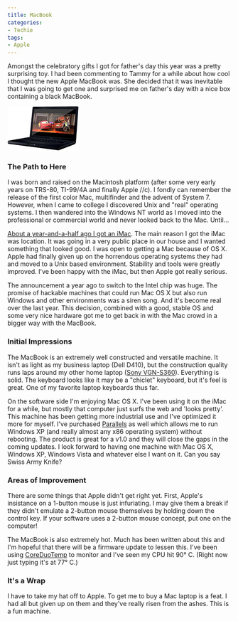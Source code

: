 ```yaml
---
title: MacBook
categories:
- Techie
tags:
- Apple
---
```


Amongst the celebratory gifts I got for father's day this year was a pretty surprising toy. I had been commenting to Tammy for a while about how cool I thought the new Apple MacBook was. She decided that it was inevitable that I was going to get one and surprised me on father's day with a nice box containing a black MacBook.

![](/assets/posts/2006/o_macbookglossydisplay20060516.jpg)

### The Path to Here

I was born and raised on the Macintosh platform (after some very early years on TRS-80, TI-99/4A and finally Apple //c). I fondly can remember the release of the first color Mac, multifinder and the advent of System 7. However, when I came to college I discovered Unix and "real" operating systems. I then wandered into the Windows NT world as I moved into the professional or commercial world and never looked back to the Mac. Until...

[About a year-and-a-half ago I got an iMac](/thingelstad/imac-g5). The main reason I got the iMac was location. It was going in a very public place in our house and I wanted something that looked good. I was open to getting a Mac because of OS X. Apple had finally given up on the horrendous operating systems they had and moved to a Unix based environment. Stability and tools were greatly improved. I've been happy with the iMac, but then Apple got really serious.

The announcement a year ago to switch to the Intel chip was huge. The promise of hackable machines that could run Mac OS X but also run Windows and other environments was a siren song. And it's become real over the last year. This decision, combined with a good, stable OS and some very nice hardware got me to get back in with the Mac crowd in a bigger way with the MacBook.

### Initial Impressions

The MacBook is an extremely well constructed and versatile machine. It isn't as light as my business laptop (Dell D410), but the construction quality runs laps around my other home laptop ([Sony VGN-S360](/thingelstad/new-laptop-sony-vgn-s360)). Everything is solid. The keyboard looks like it may be a "chiclet" keyboard, but it's feel is great. One of my favorite laptop keyboards thus far.

On the software side I'm enjoying Mac OS X. I've been using it on the iMac for a while, but mostly that computer just surfs the web and 'looks pretty'. This machine has been getting more industrial use and I've optimized it more for myself. I've purchased [Parallels](http://www.parallels.com/) as well which allows me to run Windows XP (and really almost any x86 operating system) without rebooting. The product is great for a v1.0 and they will close the gaps in the coming updates. I look forward to having one machine with Mac OS X, Windows XP, Windows Vista and whatever else I want on it. Can you say Swiss Army Knife?

### Areas of Improvement

There are some things that Apple didn't get right yet. First, Apple's insistance on a 1-button mouse is just infuriating. I may give them a break if they didn't emulate a 2-button mouse themselves by holding down the control key. If your software uses a 2-button mouse concept, put one on the computer!

The MacBook is also extremely hot. Much has been written about this and I'm hopeful that there will be a firmware update to lessen this. I've been using [CoreDuoTemp](http://macbricol.free.fr/coreduotemp/) to monitor and I've seen my CPU hit 90° C. (Right now just typing it's at 77° C.)

### It's a Wrap

I have to take my hat off to Apple. To get me to buy a Mac laptop is a feat. I had all but given up on them and they've really risen from the ashes. This is a fun machine.
